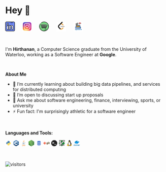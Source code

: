 <h1>Hey 👋</h1>

<p align="left">
<a href="https://www.linkedin.com/in/hirthanan/" target="_blank"><img height="30" src="https://github.com/hirthanan/hirthanan/blob/master/png/linkedin.png?raw=true"></a>&nbsp;&nbsp;&nbsp;&nbsp;&nbsp;
<a href="https://www.instagram.com/hirthanan.s/" target="_blank"><img height="30" src="https://github.com/hirthanan/hirthanan/blob/master/png/instagram.png?raw=true"></a>&nbsp;&nbsp;&nbsp;&nbsp;&nbsp;
<a href="https://open.spotify.com/user/223ie3kp564ga4p5oy3vzs7ni?si=affLdeGsQIGWpGDcE935WQ" target="_blank"><img height="30" src="https://github.com/hirthanan/hirthanan/blob/master/png/spotify.png?raw=true"></a>&nbsp;&nbsp;&nbsp;&nbsp;&nbsp;
<a href="https://leetcode.com/hirthanan/" target="_blank"><img height="30" src="https://github.com/hirthanan/hirthanan/blob/master/png/leetcode.png?raw=true"></a>&nbsp;&nbsp;&nbsp;&nbsp;&nbsp;
<a href="https://data.typeracer.com/pit/profile?user=hirthanan" target="_blank"><img height="30" src="https://github.com/hirthanan/hirthanan/blob/master/png/typeracer.png?raw=true"></a>&nbsp;&nbsp;&nbsp;&nbsp;&nbsp;
</p>

<br>

<p>I'm <b>Hirthanan</b>, a Computer Science graduate from the University of Waterloo, working as a Software Engineer at <b>Google</b>.</p>

<br>

**About Me**
<ul>
<li>🌱 I’m currently learning about building big data pipelines, and services for distributed computing</li>
<li>👯 I’m open to discussing start up proposals</li>
<li>💬 Ask me about software engineering, finance, interviewing, sports, or university</li>
<li>⚡ Fun fact: I'm surprisingly athletic for a software engineer</li>
</ul>

<br>

**Languages and Tools:**
<br>

<code><img height="20" alt="Python" src="https://raw.githubusercontent.com/github/explore/80688e429a7d4ef2fca1e82350fe8e3517d3494d/topics/python/python.png"></code>
<code><img height="20" alt="C++" src="https://raw.githubusercontent.com/github/explore/80688e429a7d4ef2fca1e82350fe8e3517d3494d/topics/cpp/cpp.png"></code>
<code><img height="20" alt="Java" src="https://raw.githubusercontent.com/github/explore/80688e429a7d4ef2fca1e82350fe8e3517d3494d/topics/java/java.png"></code>
<code><img height="20" alt="NodeJS" src="https://raw.githubusercontent.com/github/explore/80688e429a7d4ef2fca1e82350fe8e3517d3494d/topics/nodejs/nodejs.png"></code>
<code><img height="20" alt="SQL" src="https://raw.githubusercontent.com/github/explore/80688e429a7d4ef2fca1e82350fe8e3517d3494d/topics/sql/sql.png"></code>
<code><img height="20" alt="git" src="https://raw.githubusercontent.com/github/explore/80688e429a7d4ef2fca1e82350fe8e3517d3494d/topics/git/git.png"></code>
<code><img height="20" alt="Terminal" src="https://raw.githubusercontent.com/github/explore/d92924b1d925bb134e308bd29c9de6c302ed3beb/topics/terminal/terminal.png"></code>
<code><img height="20" alt="Vim" src="https://raw.githubusercontent.com/github/explore/80688e429a7d4ef2fca1e82350fe8e3517d3494d/topics/vim/vim.png"></code>
<code><img height="20" alt="Linux" src="https://raw.githubusercontent.com/github/explore/80688e429a7d4ef2fca1e82350fe8e3517d3494d/topics/linux/linux.png"></code>
<code><img height="20" alt="Docker" src="https://raw.githubusercontent.com/github/explore/80688e429a7d4ef2fca1e82350fe8e3517d3494d/topics/docker/docker.png"></code>

<br>

<p><img src="https://visitor-badge.glitch.me/badge?page_id=hirthanan" alt="visitors"></p>
